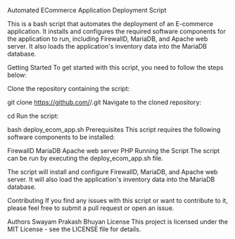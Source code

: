 Automated ECommerce Application Deployment Script

This is a bash script that automates the deployment of an E-commerce application. It installs and configures the required software components for the application to run, including FirewallD, MariaDB, and Apache web server. It also loads the application's inventory data into the MariaDB database.

Getting Started
To get started with this script, you need to follow the steps below:

Clone the repository containing the script:

git clone https://github.com/<username>/<repository>.git
Navigate to the cloned repository:

cd <repository>
Run the script:

bash deploy_ecom_app.sh
Prerequisites
This script requires the following software components to be installed:

FirewallD
MariaDB
Apache web server
PHP
Running the Script
The script can be run by executing the deploy_ecom_app.sh file.

The script will install and configure FirewallD, MariaDB, and Apache web server. It will also load the application's inventory data into the MariaDB database.

Contributing
If you find any issues with this script or want to contribute to it, please feel free to submit a pull request or open an issue.

Authors
Swayam Prakash Bhuyan
License
This project is licensed under the MIT License - see the LICENSE file for details.